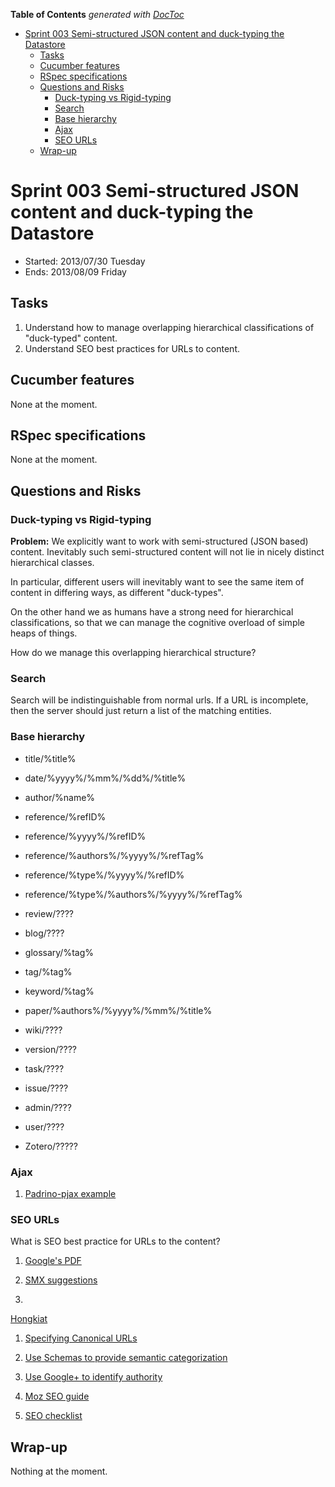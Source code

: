 **Table of Contents**  *generated with [DocToc](http://doctoc.herokuapp.com/)*

- [Sprint 003 Semi-structured JSON content and duck-typing the Datastore](#sprint-003-semi-structured-json-content-and-duck-typing-the-datastore)
	- [Tasks](#tasks)
	- [Cucumber features](#cucumber-features)
	- [RSpec specifications](#rspec-specifications)
	- [Questions and Risks](#questions-and-risks)
		- [Duck-typing vs Rigid-typing](#duck-typing-vs-rigid-typing)
		- [Search](#search)
		- [Base hierarchy](#base-hierarchy)
		- [Ajax](#ajax)
		- [SEO URLs](#seo-urls)
	- [Wrap-up](#wrap-up)

# Sprint 003 Semi-structured JSON content and duck-typing the Datastore

 * Started: 2013/07/30 Tuesday
 * Ends: 2013/08/09 Friday

## Tasks

 1. Understand how to manage overlapping hierarchical classifications 
of "duck-typed" content.
 1. Understand SEO best practices for URLs to content.

## Cucumber features

None at the moment.

## RSpec specifications

None at the moment.

## Questions and Risks

### Duck-typing vs Rigid-typing

**Problem:** We explicitly want to work with semi-structured (JSON 
based) content. Inevitably such semi-structured content will not lie in 
nicely distinct hierarchical classes.

In particular, different users will inevitably want to see the same 
item of content in differing ways, as different "duck-types".

On the other hand we as humans have a strong need for hierarchical 
classifications, so that we can manage the cognitive overload of 
simple heaps of things.

How do we manage this overlapping hierarchical structure?

### Search

Search will be indistinguishable from normal urls. If a URL is 
incomplete, then the server should just return a list of the matching 
entities.

### Base hierarchy

 * title/%title%
 * date/%yyyy%/%mm%/%dd%/%title%
 * author/%name%
 * reference/%refID%
 * reference/%yyyy%/%refID%
 * reference/%authors%/%yyyy%/%refTag%
 * reference/%type%/%yyyy%/%refID%
 * reference/%type%/%authors%/%yyyy%/%refTag%
 * review/????
 * blog/????
 * glossary/%tag%
 * tag/%tag%
 * keyword/%tag%
 * paper/%authors%/%yyyy%/%mm%/%title%
 * wiki/????
 * version/????
 * task/????
 * issue/????

 * admin/????
 * user/????
 * Zotero/?????

### Ajax

 1. [Padrino-pjax example](https://github.com/nesquena/padrino-pjax) 

### SEO URLs

What is SEO best practice for URLs to the content?

 1. [Google's 
PDF](http://www.google.co.uk/webmasters/docs/search-engine-optimization-starter-guide.pdf)

 1. [SMX 
suggestions](http://www.smartinsights.com/search-engine-optimisation-seo/seo-strategy/seo-best-practices-2013-london/)

 1. 
[Hongkiat](http://www.hongkiat.com/blog/beginners-guide-to-seo-best-practices-part-23/)

 1. [Specifying Canonical 
URLs](http://googlewebmastercentral.blogspot.com/2009/02/specify-your-canonical.html)

 1. [Use Schemas to provide semantic categorization](http://schema.org/)

 1. [Use Google+ to identify 
authority](http://www.quicksprout.com/2012/09/17/author-rank-a-step-by-step-guide-to-dominating-search-with-content-marketing/)

 1. [Moz SEO guide](http://moz.com/beginners-guide-to-seo)

 1. [SEO checklist](http://www.orbitmedia.com/blog/seo-best-practices)

## Wrap-up

Nothing at the moment.

